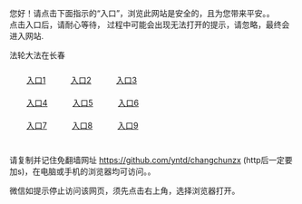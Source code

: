 您好！请点击下面指示的“入口”，浏览此网站是安全的，且为您带来平安。。 <br/>
点击入口后，请耐心等待， 过程中可能会出现无法打开的提示，请忽略，最终会进入网站. </br>

法轮大法在长春<br/>
<div style="padding:10px"><a style="margin:20px" target="_blank" href="https://d1oj916qmv6ud5.cloudfront.net/2Qpsp?wkywx" id="ccLink1" rel="nofollow">入口1</a> <a target="_blank" style="margin:20px" href="https://d2ezvbpwcjb3hs.cloudfront.net/2Qpsp?inszxi" id="ccLink2" rel="nofollow">入口2</a> <a style="margin:20px" target="_blank" href="https://d2wc9jtdvyk0w.cloudfront.net/2Qpsp?twuhhc" id="ccLink3" rel="nofollow">入口3</a></div>

<div style="padding:10px" ><a style="margin:20px" target="_blank" href="https://d1oj916qmv6ud5.cloudfront.net/2Qpsp?wkywx" id="ccLink4" rel="nofollow">入口4</a> <a style="margin:20px" href="https://d2ezvbpwcjb3hs.cloudfront.net/2Qpsp?inszxi" target="_blank" id="ccLink5" rel="nofollow">入口5</a> <a style="margin:20px" href="https://d2wc9jtdvyk0w.cloudfront.net/2Qpsp?twuhhc" target="_blank" id="ccLink6" rel="nofollow">入口6</a></div>

<div style="padding:10px"><a style="margin:20px" target="_blank" href="https://d1oj916qmv6ud5.cloudfront.net/2Qpsp?wkywx" id="ccLink7" rel="nofollow">入口7</a> <a style="margin:20px" href="https://d2ezvbpwcjb3hs.cloudfront.net/2Qpsp?inszxi" target="_blank" id="ccLink8" rel="nofollow">入口8</a> <a style="margin:20px" target="_blank" href="https://d2wc9jtdvyk0w.cloudfront.net/2Qpsp?twuhhc" id="ccLink9" rel="nofollow">入口9</a></div>

<br/>



请复制并记住免翻墙网址 https://github.com/yntd/changchunzx (http后一定要加s)，在电脑或手机的浏览器均可访问。。<br/>

微信如提示停止访问该网页，须先点击右上角，选择浏览器打开。
